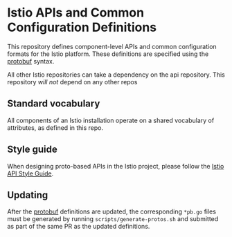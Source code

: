 # Istio APIs and Common Configuration Definitions

This repository defines component-level APIs and common configuration formats for the Istio
platform. These definitions are specified using the [protobuf](https://github.com/google/protobuf)
syntax.

All other Istio repositories can take a dependency on the api
repository. This repository *will not* depend on any other repos

## Standard vocabulary

All components of an Istio installation operate on a shared vocabulary of attributes,
as defined in this repo.

## Style guide

When designing proto-based APIs in the Istio project, please follow the
[Istio API Style Guide](./STYLE-GUIDE.md).

## Updating

After the [protobuf](https://github.com/google/protobuf) definitions are updated, the corresponding `*pb.go` files must be generated by running `scripts/generate-protos.sh` and submitted as part of the same PR as the updated definitions.

